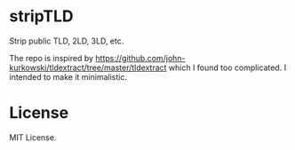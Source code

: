 stripTLD
========

Strip public TLD, 2LD, 3LD, etc.

The repo is inspired by https://github.com/john-kurkowski/tldextract/tree/master/tldextract which I found too complicated.  I intended to make it minimalistic.



License
=======
MIT License.

